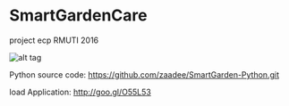 # SmartGardenCare
project ecp RMUTI 2016

![alt tag](http://goo.gl/c0gss8)

Python source code: https://github.com/zaadee/SmartGarden-Python.git

load Application: http://goo.gl/O55L53
